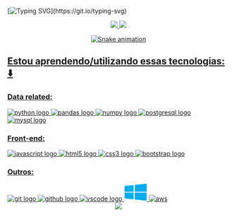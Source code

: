 [![Typing SVG](https://readme-typing-svg.demolab.com?font=Fira+Code&pause=1000&color=000000&center=true&vCenter=true&width=435&lines=Bem+vindo!+Meu+nome+%C3%A9+Mateus!;Sou+estudante+de+Ci%C3%AAncia+de+Dados!)](https://git.io/typing-svg)
<div align="center">
  <a href="https://github.com/mateusbhering">
  <img height="180em" src="https://github-readme-stats-sigma-five.vercel.app/api?username=mateusbhering&show_icons=true&theme=dark&include_all_commits=true&count_private=true"/>
  <img height="180em" src="https://github-readme-stats-sigma-five.vercel.app/api/top-langs/?username=mateusbhering&layout=compact&langs_count=7&theme=dark"/>
  </div>
<div align="center">
  
  ![Snake animation](https://github.com/mateusbhering/mateusbhering/blob/output/github-contribution-grid-snake.svg)
  
</div>

<section>

## Estou aprendendo/utilizando essas tecnologias: ⬇️

<div>
<h3>Data related:</h3>
    <img src="https://cdn.jsdelivr.net/gh/devicons/devicon/icons/python/python-original.svg" height="40" width="52" alt="python logo"/>
    <img src="https://cdn.jsdelivr.net/gh/devicons/devicon/icons/pandas/pandas-original-wordmark.svg" height="40" width="52" alt="pandas logo" />
    <img src="https://cdn.jsdelivr.net/gh/devicons/devicon/icons/numpy/numpy-original-wordmark.svg" height="40" width="52" alt="numpy logo" />
    <img src="https://cdn.jsdelivr.net/gh/devicons/devicon/icons/postgresql/postgresql-original-wordmark.svg" height="40" width="52" alt="postgresql logo"  />
    <img src="https://cdn.jsdelivr.net/gh/devicons/devicon/icons/mysql/mysql-original-wordmark.svg" height="40" width="52" alt="mysql logo" />
          
  </div>
  <div>
  <h3>Front-end:</h3>
    <img src="https://cdn.jsdelivr.net/gh/devicons/devicon/icons/javascript/javascript-original.svg" height="40" width="52" alt="javascript logo"  /> 
    <img src="https://cdn.jsdelivr.net/gh/devicons/devicon/icons/html5/html5-original.svg" height="40" width="52" alt="html5 logo"  />
    <img src="https://cdn.jsdelivr.net/gh/devicons/devicon/icons/css3/css3-original.svg" height="40" width="52" alt="css3 logo"  />
    <img src="https://cdn.jsdelivr.net/gh/devicons/devicon/icons/bootstrap/bootstrap-original.svg" height="40" width="52" alt="bootstrap logo" />
          
  </div>
  <div>
  <h3>Outros:</h3>
    <img src="https://cdn.jsdelivr.net/gh/devicons/devicon/icons/git/git-original.svg" height="40" width="52" alt="git logo"  />
    <img src="https://cdn.jsdelivr.net/gh/devicons/devicon/icons/github/github-original.svg" height="40" width="52" alt="github logo"  />
    <img src="https://cdn.jsdelivr.net/gh/devicons/devicon/icons/vscode/vscode-original.svg" height="40" width="52" alt="vscode logo"  />
    <img src="https://github.com/devicons/devicon/blob/master/icons/windows8/windows8-original.svg" height="40" width="52" alt="windows logo"/>
    <img src="https://cdn.jsdelivr.net/gh/devicons/devicon/icons/amazonwebservices/amazonwebservices-original-wordmark.svg" height="40" width="52" alt="aws" />       
  </div>
</section>
 
<div align="center">
  <a href="https://www.linkedin.com/in/mateus-bhering/" target="_blank">
    <img src="https://img.shields.io/badge/LinkedIn-0077B5?style=for-the-badge&logo=linkedin&logoColor=white">
    </img>
  </a>
    </div>
